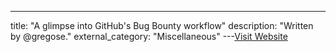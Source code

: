 ---
title: "A glimpse into GitHub's Bug Bounty workflow"
description: "Written by @gregose."
external_category: "Miscellaneous"
---[Visit Website](https://githubengineering.com/githubs-bug-bounty-workflow/)

